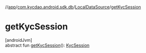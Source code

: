 //[app](../../../index.md)/[com.kycdao.android.sdk.db](../index.md)/[LocalDataSource](index.md)/[getKycSession](get-kyc-session.md)

# getKycSession

[androidJvm]\
abstract fun [getKycSession](get-kyc-session.md)(): [KycSession](../../com.kycdao.android.sdk.model/-kyc-session/index.md)
